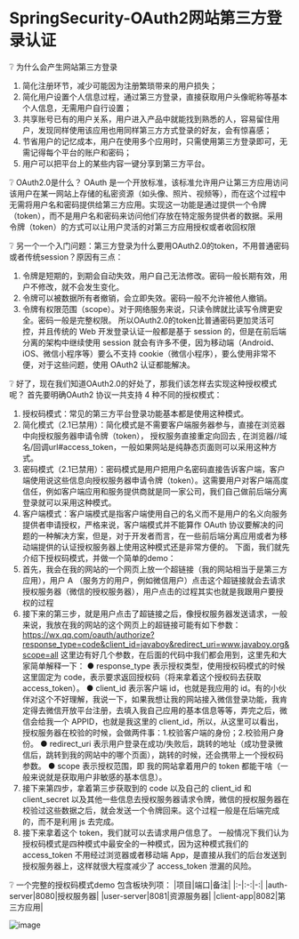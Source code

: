 # SpringSecurity-OAuth2网站第三方登录认证

❔ 为什么会产生网站第三方登录
1. 简化注册环节，减少可能因为注册繁琐带来的用户损失；
2. 简化用户设置个人信息过程，通过第三方登录，直接获取用户头像昵称等基本个人信息，无需用户自行设置；
3. 共享账号已有的用户关系，用户进入产品中就能找到熟悉的人，容易留住用户，发现同样使用该应用也用同样第三方方式登录的好友，会有惊喜感；
4. 节省用户的记忆成本，用户在使用多个应用时，只需使用第三方登录即可，无需记得每个平台的账户和密码；
5. 用户可以把平台上的某些内容一键分享到第三方平台。

❔ OAuth2.0是什么？
OAuth 是一个开放标准，该标准允许用户让第三方应用访问该用户在某一网站上存储的私密资源（如头像、照片、视频等），而在这个过程中无需将用户名和密码提供给第三方应用。实现这一功能是通过提供一个令牌（token），而不是用户名和密码来访问他们存放在特定服务提供者的数据。采用令牌（token）的方式可以让用户灵活的对第三方应用授权或者收回权限

❔ 另一个一个入门问题：第三方登录为什么要用OAuth2.0的token，不用普通密码或者传统session？原因有三点：
1. 令牌是短期的，到期会自动失效，用户自己无法修改。密码一般长期有效，用户不修改，就不会发生变化。
2. 令牌可以被数据所有者撤销，会立即失效。密码一般不允许被他人撤销。
3. 令牌有权限范围（scope）。对于网络服务来说，只读令牌就比读写令牌更安全。密码一般是完整权限。
所以OAuth2.0的token比普通密码更加灵活可控，并且传统的 Web 开发登录认证一般都是基于 session 的，但是在前后端分离的架构中继续使用 session 就会有许多不便，因为移动端（Android、iOS、微信小程序等）要么不支持 cookie（微信小程序），要么使用非常不便，对于这些问题，使用 OAuth2 认证都能解决。

❔  好了，现在我们知道OAuth2.0的好处了，那我们该怎样去实现这种授权模式呢？
首先要明确OAuth2 协议一共支持 4 种不同的授权模式：
1. 授权码模式：常见的第三方平台登录功能基本都是使用这种模式。
2. 简化模式（2.1已禁用）：简化模式是不需要客户端服务器参与，直接在浏览器中向授权服务器申请令牌（token）， 授权服务直接重定向回去 , 在浏览器//域名/回调url#access_token，一般如果网站是纯静态页面则可以采用这种方式。
3. 密码模式（2.1已禁用）：密码模式是用户把用户名密码直接告诉客户端，客户端使用说这些信息向授权服务器申请令牌（token）。这需要用户对客户端高度信任，例如客户端应用和服务提供商就是同一家公司，我们自己做前后端分离登录就可以采用这种模式。
4. 客户端模式：客户端模式是指客户端使用自己的名义而不是用户的名义向服务提供者申请授权，严格来说，客户端模式并不能算作 OAuth 协议要解决的问题的一种解决方案，但是，对于开发者而言，在一些前后端分离应用或者为移动端提供的认证授权服务器上使用这种模式还是非常方便的。
下面，我们就先介绍下授权码模式，并做一个简单的demo：
1. 首先，我会在我的网站的一个网页上放一个超链接（我的网站相当于是第三方应用），用户 A （服务方的用户，例如微信用户）点击这个超链接就会去请求授权服务器（微信的授权服务器），用户点击的过程其实也就是我跟用户要授权的过程
2. 接下来的第三步，就是用户点击了超链接之后，像授权服务器发送请求，一般来说，我放在我的网站的这个网页上的超链接可能有如下参数：
https://wx.qq.com/oauth/authorize?response_type=code&client_id=javaboy&redirect_uri=www.javaboy.org&scope=all
这里边有好几个参数，在后面的代码中我们都会用到，这里先和大家简单解释一下：
● response_type 表示授权类型，使用授权码模式的时候这里固定为 code，表示要求返回授权码（将来拿着这个授权码去获取 access_token）。
● client_id 表示客户端 id，也就是我应用的 id。有的小伙伴对这个不好理解，我说一下，如果我想让我的网站接入微信登录功能，我肯定得去微信开放平台注册，去填入我自己应用的基本信息等等，弄完之后，微信会给我一个 APPID，也就是我这里的 client_id，所以，从这里可以看出，授权服务器在校验的时候，会做两件事：1.校验客户端的身份；2.校验用户身份。
● redirect_uri 表示用户登录在成功/失败后，跳转的地址（成功登录微信后，跳转到我的网站中的哪个页面），跳转的时候，还会携带上一个授权码参数。
● scope 表示授权范围，即 我的网站拿着用户的 token 都能干啥（一般来说就是获取用户非敏感的基本信息）。
3. 接下来第四步，拿着第三步获取到的 code 以及自己的 client_id 和 client_secret 以及其他一些信息去授权服务器请求令牌，微信的授权服务器在校验过这些数据之后，就会发送一个令牌回来。这个过程一般是在后端完成的，而不是利用 js 去完成。
4. 接下来拿着这个 token，我们就可以去请求用户信息了。
一般情况下我们认为授权码模式是四种模式中最安全的一种模式，因为这种模式我们的 access_token 不用经过浏览器或者移动端 App，是直接从我们的后台发送到授权服务器上，这样就很大程度减少了 access_token 泄漏的风险。

❔ 一个完整的授权码模式demo
包含板块列项：
|项目|端口|备注|
|:-|:-:|-:|
|auth-server|8080|授权服务器|
|user-server|8081|资源服务器|
|client-app|8082|第三方应用|

![image](https://user-images.githubusercontent.com/100891076/180454889-58efd4aa-fe03-4475-b8f8-e1de3a496937.png)




